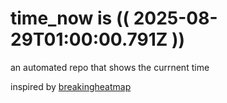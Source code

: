 # time_now is (( 2025-08-29T01:00:00.791Z ))

an automated repo that shows the currnent time

inspired by [breakingheatmap](https://github.com/breakingheatmap/breakingheatmap)